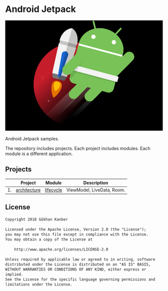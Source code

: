 # Android Jetpack

![Android Jetpack](docs/images/android_jetpack.png?raw=true "Android Jetpack")

Android Jetpack samples.

The repository includes projects. Each project includes modules. Each module is a different application.

## Projects

|    | Project | Module | Description |
| -- | ------- | ------ | ----------- |
| 1. | [architecture](https://github.com/GokhanKanber/android-jetpack/tree/master/architecture/) | [lifecycle](https://github.com/GokhanKanber/android-jetpack/tree/master/architecture/lifecycle/) | ViewModel, LiveData, Room. |

## License

    Copyright 2018 Gökhan Kanber
    
    Licensed under the Apache License, Version 2.0 (the "License");
    you may not use this file except in compliance with the License.
    You may obtain a copy of the License at

        http://www.apache.org/licenses/LICENSE-2.0

    Unless required by applicable law or agreed to in writing, software
    distributed under the License is distributed on an "AS IS" BASIS,
    WITHOUT WARRANTIES OR CONDITIONS OF ANY KIND, either express or implied.
    See the License for the specific language governing permissions and
    limitations under the License.
